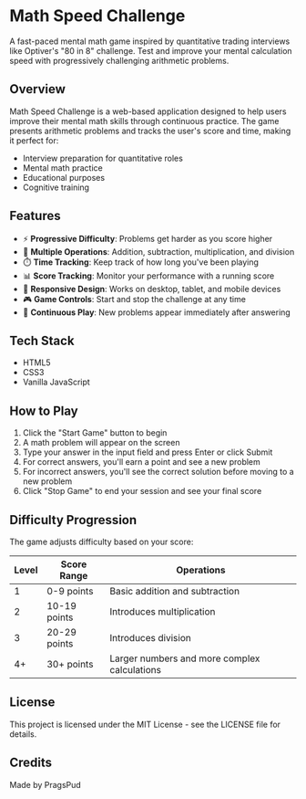 # Math Speed Challenge

A fast-paced mental math game inspired by quantitative trading interviews like Optiver's "80 in 8" challenge. Test and improve your mental calculation speed with progressively challenging arithmetic problems.

## Overview

Math Speed Challenge is a web-based application designed to help users improve their mental math skills through continuous practice. The game presents arithmetic problems and tracks the user's score and time, making it perfect for:

- Interview preparation for quantitative roles
- Mental math practice
- Educational purposes
- Cognitive training

## Features

- ⚡ **Progressive Difficulty**: Problems get harder as you score higher
- 🧮 **Multiple Operations**: Addition, subtraction, multiplication, and division
- ⏱️ **Time Tracking**: Keep track of how long you've been playing
- 📊 **Score Tracking**: Monitor your performance with a running score
- 📱 **Responsive Design**: Works on desktop, tablet, and mobile devices
- 🎮 **Game Controls**: Start and stop the challenge at any time
- 🔄 **Continuous Play**: New problems appear immediately after answering

## Tech Stack

- HTML5
- CSS3
- Vanilla JavaScript

## How to Play

1. Click the "Start Game" button to begin
2. A math problem will appear on the screen
3. Type your answer in the input field and press Enter or click Submit
4. For correct answers, you'll earn a point and see a new problem
5. For incorrect answers, you'll see the correct solution before moving to a new problem
6. Click "Stop Game" to end your session and see your final score

## Difficulty Progression

The game adjusts difficulty based on your score:

| Level | Score Range | Operations |
|-------|-------------|------------|
| 1 | 0-9 points | Basic addition and subtraction |
| 2 | 10-19 points | Introduces multiplication |
| 3 | 20-29 points | Introduces division |
| 4+ | 30+ points | Larger numbers and more complex calculations |

## License

This project is licensed under the MIT License - see the LICENSE file for details.

## Credits

Made by PragsPud